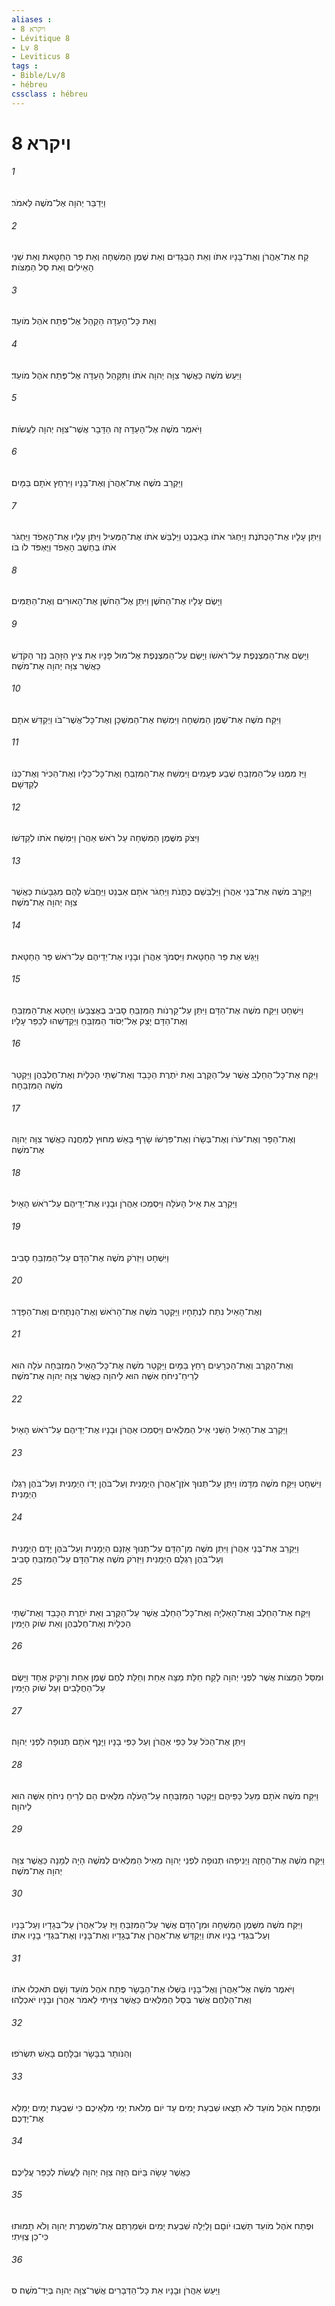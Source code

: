 ```yaml
---
aliases : 
- ויקרא 8
- Lévitique 8
- Lv 8
- Leviticus 8
tags : 
- Bible/Lv/8
- hébreu
cssclass : hébreu
---
```


# ויקרא 8

###### 1
וַיְדַבֵּר יְהוָה אֶל־מֹשֶׁה לֵּאמֹר׃
###### 2
קַח אֶת־אַהֲרֹן וְאֶת־בָּנָיו אִתֹּו וְאֵת הַבְּגָדִים וְאֵת שֶׁמֶן הַמִּשְׁחָה וְאֵת פַּר הַחַטָּאת וְאֵת שְׁנֵי הָאֵילִים וְאֵת סַל הַמַּצֹּות׃
###### 3
וְאֵת כָּל־הָעֵדָה הַקְהֵל אֶל־פֶּתַח אֹהֶל מֹועֵד׃
###### 4
וַיַּעַשׂ מֹשֶׁה כַּאֲשֶׁר צִוָּה יְהוָה אֹתֹו וַתִּקָּהֵל הָעֵדָה אֶל־פֶּתַח אֹהֶל מֹועֵד׃
###### 5
וַיֹּאמֶר מֹשֶׁה אֶל־הָעֵדָה זֶה הַדָּבָר אֲשֶׁר־צִוָּה יְהוָה לַעֲשֹׂות׃
###### 6
וַיַּקְרֵב מֹשֶׁה אֶת־אַהֲרֹן וְאֶת־בָּנָיו וַיִּרְחַץ אֹתָם בַּמָּיִם׃
###### 7
וַיִּתֵּן עָלָיו אֶת־הַכֻּתֹּנֶת וַיַּחְגֹּר אֹתֹו בָּאַבְנֵט וַיַּלְבֵּשׁ אֹתֹו אֶת־הַמְּעִיל וַיִּתֵּן עָלָיו אֶת־הָאֵפֹד וַיַּחְגֹּר אֹתֹו בְּחֵשֶׁב הָאֵפֹד וַיֶּאְפֹּד לֹו בֹּו׃
###### 8
וַיָּשֶׂם עָלָיו אֶת־הַחֹשֶׁן וַיִּתֵּן אֶל־הַחֹשֶׁן אֶת־הָאוּרִים וְאֶת־הַתֻּמִּים׃
###### 9
וַיָּשֶׂם אֶת־הַמִּצְנֶפֶת עַל־רֹאשֹׁו וַיָּשֶׂם עַל־הַמִּצְנֶפֶת אֶל־מוּל פָּנָיו אֵת צִיץ הַזָּהָב נֵזֶר הַקֹּדֶשׁ כַּאֲשֶׁר צִוָּה יְהוָה אֶת־מֹשֶׁה׃
###### 10
וַיִּקַּח מֹשֶׁה אֶת־שֶׁמֶן הַמִּשְׁחָה וַיִּמְשַׁח אֶת־הַמִּשְׁכָּן וְאֶת־כָּל־אֲשֶׁר־בֹּו וַיְקַדֵּשׁ אֹתָם׃
###### 11
וַיַּז מִמֶּנּוּ עַל־הַמִּזְבֵּחַ שֶׁבַע פְּעָמִים וַיִּמְשַׁח אֶת־הַמִּזְבֵּחַ וְאֶת־כָּל־כֵּלָיו וְאֶת־הַכִּיֹּר וְאֶת־כַּנֹּו לְקַדְּשָׁם׃
###### 12
וַיִּצֹק מִשֶּׁמֶן הַמִּשְׁחָה עַל רֹאשׁ אַהֲרֹן וַיִּמְשַׁח אֹתֹו לְקַדְּשֹׁו׃
###### 13
וַיַּקְרֵב מֹשֶׁה אֶת־בְּנֵי אַהֲרֹן וַיַּלְבִּשֵׁם כֻּתֳּנֹת וַיַּחְגֹּר אֹתָם אַבְנֵט וַיַּחֲבֹשׁ לָהֶם מִגְבָּעֹות כַּאֲשֶׁר צִוָּה יְהוָה אֶת־מֹשֶׁה׃
###### 14
וַיַּגֵּשׁ אֵת פַּר הַחַטָּאת וַיִּסְמֹךְ אַהֲרֹן וּבָנָיו אֶת־יְדֵיהֶם עַל־רֹאשׁ פַּר הַחַטָּאת׃
###### 15
וַיִּשְׁחָט וַיִּקַּח מֹשֶׁה אֶת־הַדָּם וַיִּתֵּן עַל־קַרְנֹות הַמִּזְבֵּחַ סָבִיב בְּאֶצְבָּעֹו וַיְחַטֵּא אֶת־הַמִּזְבֵּחַ וְאֶת־הַדָּם יָצַק אֶל־יְסֹוד הַמִּזְבֵּחַ וַיְקַדְּשֵׁהוּ לְכַפֵּר עָלָיו׃
###### 16
וַיִּקַּח אֶת־כָּל־הַחֵלֶב אֲשֶׁר עַל־הַקֶּרֶב וְאֵת יֹתֶרֶת הַכָּבֵד וְאֶת־שְׁתֵּי הַכְּלָיֹת וְאֶת־חֶלְבְּהֶן וַיַּקְטֵר מֹשֶׁה הַמִּזְבֵּחָה׃
###### 17
וְאֶת־הַפָּר וְאֶת־עֹרֹו וְאֶת־בְּשָׂרֹו וְאֶת־פִּרְשֹׁו שָׂרַף בָּאֵשׁ מִחוּץ לַמַּחֲנֶה כַּאֲשֶׁר צִוָּה יְהוָה אֶת־מֹשֶׁה׃
###### 18
וַיַּקְרֵב אֵת אֵיל הָעֹלָה וַיִּסְמְכוּ אַהֲרֹן וּבָנָיו אֶת־יְדֵיהֶם עַל־רֹאשׁ הָאָיִל׃
###### 19
וַיִּשְׁחָט וַיִּזְרֹק מֹשֶׁה אֶת־הַדָּם עַל־הַמִּזְבֵּחַ סָבִיב׃
###### 20
וְאֶת־הָאַיִל נִתַּח לִנְתָחָיו וַיַּקְטֵר מֹשֶׁה אֶת־הָרֹאשׁ וְאֶת־הַנְּתָחִים וְאֶת־הַפָּדֶר׃
###### 21
וְאֶת־הַקֶּרֶב וְאֶת־הַכְּרָעַיִם רָחַץ בַּמָּיִם וַיַּקְטֵר מֹשֶׁה אֶת־כָּל־הָאַיִל הַמִּזְבֵּחָה עֹלָה הוּא לְרֵיחַ־נִיחֹחַ אִשֶּׁה הוּא לַיהוָה כַּאֲשֶׁר צִוָּה יְהוָה אֶת־מֹשֶׁה׃
###### 22
וַיַּקְרֵב אֶת־הָאַיִל הַשֵּׁנִי אֵיל הַמִּלֻּאִים וַיִּסְמְכוּ אַהֲרֹן וּבָנָיו אֶת־יְדֵיהֶם עַל־רֹאשׁ הָאָיִל׃
###### 23
וַיִּשְׁחָט וַיִּקַּח מֹשֶׁה מִדָּמֹו וַיִּתֵּן עַל־תְּנוּךְ אֹזֶן־אַהֲרֹן הַיְמָנִית וְעַל־בֹּהֶן יָדֹו הַיְמָנִית וְעַל־בֹּהֶן רַגְלֹו הַיְמָנִית׃
###### 24
וַיַּקְרֵב אֶת־בְּנֵי אַהֲרֹן וַיִּתֵּן מֹשֶׁה מִן־הַדָּם עַל־תְּנוּךְ אָזְנָם הַיְמָנִית וְעַל־בֹּהֶן יָדָם הַיְמָנִית וְעַל־בֹּהֶן רַגְלָם הַיְמָנִית וַיִּזְרֹק מֹשֶׁה אֶת־הַדָּם עַל־הַמִּזְבֵּחַ סָבִיב׃
###### 25
וַיִּקַּח אֶת־הַחֵלֶב וְאֶת־הָאַלְיָה וְאֶת־כָּל־הַחֵלֶב אֲשֶׁר עַל־הַקֶּרֶב וְאֵת יֹתֶרֶת הַכָּבֵד וְאֶת־שְׁתֵּי הַכְּלָיֹת וְאֶת־חֶלְבְּהֶן וְאֵת שֹׁוק הַיָּמִין׃
###### 26
וּמִסַּל הַמַּצֹּות אֲשֶׁר לִפְנֵי יְהוָה לָקַח חַלַּת מַצָּה אַחַת וְחַלַּת לֶחֶם שֶׁמֶן אַחַת וְרָקִיק אֶחָד וַיָּשֶׂם עַל־הַחֲלָבִים וְעַל שֹׁוק הַיָּמִין׃
###### 27
וַיִּתֵּן אֶת־הַכֹּל עַל כַּפֵּי אַהֲרֹן וְעַל כַּפֵּי בָנָיו וַיָּנֶף אֹתָם תְּנוּפָה לִפְנֵי יְהוָה׃
###### 28
וַיִּקַּח מֹשֶׁה אֹתָם מֵעַל כַּפֵּיהֶם וַיַּקְטֵר הַמִּזְבֵּחָה עַל־הָעֹלָה מִלֻּאִים הֵם לְרֵיחַ נִיחֹחַ אִשֶּׁה הוּא לַיהוָה׃
###### 29
וַיִּקַּח מֹשֶׁה אֶת־הֶחָזֶה וַיְנִיפֵהוּ תְנוּפָה לִפְנֵי יְהוָה מֵאֵיל הַמִּלֻּאִים לְמֹשֶׁה הָיָה לְמָנָה כַּאֲשֶׁר צִוָּה יְהוָה אֶת־מֹשֶׁה׃
###### 30
וַיִּקַּח מֹשֶׁה מִשֶּׁמֶן הַמִּשְׁחָה וּמִן־הַדָּם אֲשֶׁר עַל־הַמִּזְבֵּחַ וַיַּז עַל־אַהֲרֹן עַל־בְּגָדָיו וְעַל־בָּנָיו וְעַל־בִּגְדֵי בָנָיו אִתֹּו וַיְקַדֵּשׁ אֶת־אַהֲרֹן אֶת־בְּגָדָיו וְאֶת־בָּנָיו וְאֶת־בִּגְדֵי בָנָיו אִתֹּו׃
###### 31
וַיֹּאמֶר מֹשֶׁה אֶל־אַהֲרֹן וְאֶל־בָּנָיו בַּשְּׁלוּ אֶת־הַבָּשָׂר פֶּתַח אֹהֶל מֹועֵד וְשָׁם תֹּאכְלוּ אֹתֹו וְאֶת־הַלֶּחֶם אֲשֶׁר בְּסַל הַמִּלֻּאִים כַּאֲשֶׁר צִוֵּיתִי לֵאמֹר אַהֲרֹן וּבָנָיו יֹאכְלֻהוּ׃
###### 32
וְהַנֹּותָר בַּבָּשָׂר וּבַלָּחֶם בָּאֵשׁ תִּשְׂרֹפוּ׃
###### 33
וּמִפֶּתַח אֹהֶל מֹועֵד לֹא תֵצְאוּ שִׁבְעַת יָמִים עַד יֹום מְלֹאת יְמֵי מִלֻּאֵיכֶם כִּי שִׁבְעַת יָמִים יְמַלֵּא אֶת־יֶדְכֶם׃
###### 34
כַּאֲשֶׁר עָשָׂה בַּיֹּום הַזֶּה צִוָּה יְהוָה לַעֲשֹׂת לְכַפֵּר עֲלֵיכֶם׃
###### 35
וּפֶתַח אֹהֶל מֹועֵד תֵּשְׁבוּ יֹוםָם וָלַיְלָה שִׁבְעַת יָמִים וּשְׁמַרְתֶּם אֶת־מִשְׁמֶרֶת יְהוָה וְלֹא תָמוּתוּ כִּי־כֵן צֻוֵּיתִי׃
###### 36
וַיַּעַשׂ אַהֲרֹן וּבָנָיו אֵת כָּל־הַדְּבָרִים אֲשֶׁר־צִוָּה יְהוָה בְּיַד־מֹשֶׁה׃ ס

